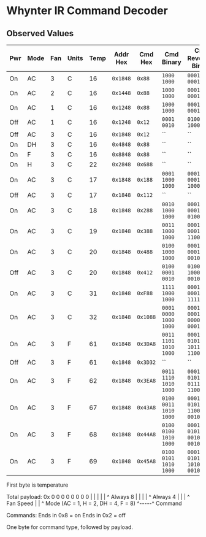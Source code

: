 # Whynter IR Command Decoder

## Observed Values

| Pwr | Mode | Fan | Units | Temp | Addr Hex | Cmd Hex  | Cmd Binary            | Cmd Reversed Binary   |
| --- | ---- | --- | ----- | ---- | -------- | -------- | --------------------- | --------------------- |
| On  | AC   |   3 |     C |   16 | `0x1848` |   `0x88` | `1000 1000`           | `0001 0001`           |
| On  | AC   |   2 |     C |   16 | `0x1448` |   `0x88` | `1000 1000`           | `0001 0001`           |
| On  | AC   |   1 |     C |   16 | `0x1248` |   `0x88` | `1000 1000`           | `0001 0001`           |
| Off | AC   |   1 |     C |   16 | `0x1248` |   `0x12` | `0001 0010`           | `0100 1000`           |
| Off | AC   |   3 |     C |   16 | `0x1848` |   `0x12` | ``           | ``           |
| On  | DH   |   3 |     C |   16 | `0x4848` |   `0x88` | ``           | ``           |
| On  | F    |   3 |     C |   16 | `0x8848` |   `0x88` | ``           | ``           |
| On  | H    |   3 |     C |   22 | `0x2848` |  `0x688` | ``           | ``           |
| On  | AC   |   3 |     C |   17 | `0x1848` |  `0x188` | `0001 1000 1000`      | `0001 0001 1000`      |
| Off | AC   |   3 |     C |   17 | `0x1848` |  `0x112` | ``           | ``           |
| On  | AC   |   3 |     C |   18 | `0x1848` |  `0x288` | `0010 1000 1000`      | `0001 0001 0100`      |
| On  | AC   |   3 |     C |   19 | `0x1848` |  `0x388` | `0011 1000 1000`      | `0001 0001 1100`      |
| On  | AC   |   3 |     C |   20 | `0x1848` |  `0x488` | `0100 1000 1000`      | `0001 0001 0010`      |
| Off | AC   |   3 |     C |   20 | `0x1848` |  `0x412` | `0100 0001 0010`      | `0100 1000 0010`      |
| On  | AC   |   3 |     C |   31 | `0x1848` |  `0xF88` | `1111 1000 1000`      | `0001 0001 1111`      |
| On  | AC   |   3 |     C |   32 | `0x1848` | `0x1088` | `0001 0000 1000 1000` | `0001 0001 0000 0001` |
| On  | AC   |   3 |     F |   61 | `0x1848` | `0x3DA8` | `0011 1101 1010 1000` | `0001 0101 1011 1100` |
| Off | AC   |   3 |     F |   61 | `0x1848` | `0x3D32` | `` | `` |
| On  | AC   |   3 |     F |   62 | `0x1848` | `0x3EA8` | `0011 1110 1010 1000` | `0001 0101 0111 1100` |
| On  | AC   |   3 |     F |   67 | `0x1848` | `0x43A8` | `0100 0011 1010 1000` | `0001 0101 1100 0010` |
| On  | AC   |   3 |     F |   68 | `0x1848` | `0x44A8` | `0100 0100 1010 1000` | `0001 0101 0010 0010` |
| On  | AC   |   3 |     F |   69 | `0x1848` | `0x45A8` | `0100 0101 1010 1000` | `0001 0101 1010 0010` |

First byte is temperature

Total payload:
0x 0 0 0 0 0 0 0 0 
   |     | | | | ^ Always 8
   |     | | | ^ Always 4
   |     | | ^ Fan Speed
   |     | ^ Mode (AC = 1, H = 2, DH = 4, F = 8)
   ^-----^ Command

Commands:
Ends in 0x8 = on
Ends in 0x2 = off

One byte for command type, followed by payload.

